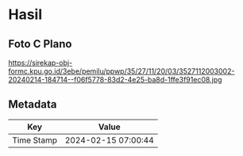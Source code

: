 # Hasil

## Foto C Plano

https://sirekap-obj-formc.kpu.go.id/3ebe/pemilu/ppwp/35/27/11/20/03/3527112003002-20240214-184714--f06f5778-83d2-4e25-ba8d-1ffe3f91ec08.jpg


## Metadata

| Key        | Value               |
| ---------- | ------------------- |
| Time Stamp | 2024-02-15 07:00:44 |



